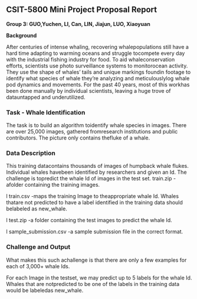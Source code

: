 ## CSIT-5800 Mini Project Proposal Report

**Group 3: GUO,Yuchen, LI, Can, LIN, Jiajun, LUO, Xiaoyuan**



**Background**

After centuries of intense whaling, recovering whalepopulations still have a hard time adapting to warming oceans and struggle tocompete every day with the industrial fishing industry for food. To aid whaleconservation efforts, scientists use photo surveillance systems to monitorocean activity. They use the shape of whales’ tails and unique markings foundin footage to identify what species of whale they’re analyzing and meticulouslylog whale pod dynamics and movements. For the past 40 years, most of this workhas been done manually by individual scientists, leaving a huge trove of datauntapped and underutilized.

 

### Task - Whale Identification

The task is to build an algorithm toidentify whale species in images. There are over 25,000 images, gathered fromresearch institutions and public contributors. The picture only contains thefluke of a whale.

 

### Data Description

This training datacontains thousands of images of humpback whale flukes. Individual whales havebeen identified by researchers and given an Id. The challenge is topredict the whale Id of images in the test set. train.zip - afolder containing the training images.

l  train.csv -maps the training Image to theappropriate whale Id. Whales thatare not predicted to have a label identified in the training data should belabeled as new_whale.

l  test.zip -a folder containing the test images to predict the whale Id.

l  sample_submission.csv -a sample submission file in the correct format.

 

### Challenge and Output

What makes this such achallenge is that there are only a few examples for each of 3,000+ whale Ids.

For each Image in the testset, we may predict up to 5 labels for the whale Id. Whales that are notpredicted to be one of the labels in the training data would be labeledas new_whale.
